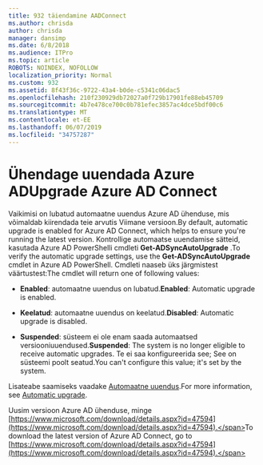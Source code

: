 ```yaml
---
title: 932 täiendamine AADConnect
ms.author: chrisda
author: chrisda
manager: dansimp
ms.date: 6/8/2018
ms.audience: ITPro
ms.topic: article
ROBOTS: NOINDEX, NOFOLLOW
localization_priority: Normal
ms.custom: 932
ms.assetid: 8f43f36c-9722-43a4-b0de-c5341c06dac5
ms.openlocfilehash: 210f230929db72027a0f729b17901fe88eb45709
ms.sourcegitcommit: 4b7e478ce700c0b781efec3857ac4dce5bdf00c6
ms.translationtype: MT
ms.contentlocale: et-EE
ms.lasthandoff: 06/07/2019
ms.locfileid: "34757287"
---
```

# <a name="upgrade-azure-ad-connect"></a><span data-ttu-id="05381-102">Ühendage uuendada Azure AD</span><span class="sxs-lookup"><span data-stu-id="05381-102">Upgrade Azure AD Connect</span></span>

<span data-ttu-id="05381-103">Vaikimisi on lubatud automaatne uuendus Azure AD ühenduse, mis võimaldab kiirendada teie arvutis Viimane versioon.</span><span class="sxs-lookup"><span data-stu-id="05381-103">By default, automatic upgrade is enabled for Azure AD Connect, which helps to ensure you're running the latest version.</span></span> <span data-ttu-id="05381-104">Kontrollige automaatse uuendamise sätteid, kasutada Azure AD PowerShelli cmdleti **Get-ADSyncAutoUpgrade** .</span><span class="sxs-lookup"><span data-stu-id="05381-104">To verify the automatic upgrade settings, use the **Get-ADSyncAutoUpgrade** cmdlet in Azure AD PowerShell.</span></span> <span data-ttu-id="05381-105">Cmdleti naaseb üks järgmistest väärtustest:</span><span class="sxs-lookup"><span data-stu-id="05381-105">The cmdlet will return one of following values:</span></span> 

- <span data-ttu-id="05381-106">**Enabled**: automaatne uuendus on lubatud.</span><span class="sxs-lookup"><span data-stu-id="05381-106">**Enabled**: Automatic upgrade is enabled.</span></span>

- <span data-ttu-id="05381-107">**Keelatud**: automaatne uuendus on keelatud.</span><span class="sxs-lookup"><span data-stu-id="05381-107">**Disabled**: Automatic upgrade is disabled.</span></span>

- <span data-ttu-id="05381-108">**Suspended**: süsteem ei ole enam saada automaatsed versiooniuuendused.</span><span class="sxs-lookup"><span data-stu-id="05381-108">**Suspended**: The system is no longer eligible to receive automatic upgrades.</span></span> <span data-ttu-id="05381-109">Te ei saa konfigureerida see; See on süsteemi poolt seatud.</span><span class="sxs-lookup"><span data-stu-id="05381-109">You can't configure this value; it's set by the system.</span></span> 

<span data-ttu-id="05381-110">Lisateabe saamiseks vaadake [Automaatne uuendus](https://docs.microsoft.com/azure/active-directory/connect/active-directory-aadconnect-feature-automatic-upgrade).</span><span class="sxs-lookup"><span data-stu-id="05381-110">For more information, see [Automatic upgrade](https://docs.microsoft.com/azure/active-directory/connect/active-directory-aadconnect-feature-automatic-upgrade).</span></span>

<span data-ttu-id="05381-111">Uusim versioon Azure AD ühenduse, minge [https://www.microsoft.com/download/details.aspx?id=47594](https://www.microsoft.com/download/details.aspx?id=47594).</span><span class="sxs-lookup"><span data-stu-id="05381-111">To download the latest version of Azure AD Connect, go to [https://www.microsoft.com/download/details.aspx?id=47594](https://www.microsoft.com/download/details.aspx?id=47594).</span></span>
